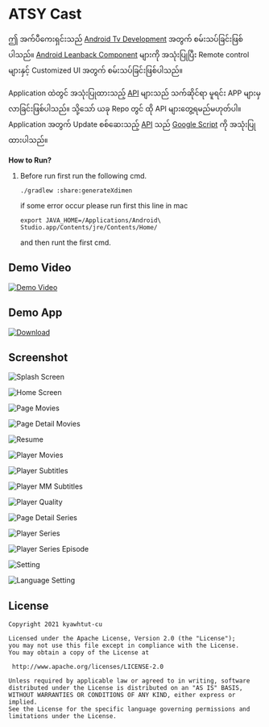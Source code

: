 
# ATSY Cast

ဤ အက်ပီကေးရှင်းသည် [Android Tv Development](https://developer.android.com/jetpack/androidx/releases/leanback) အတွက် စမ်းသပ်ခြင်းဖြစ်ပါသည်။ [Android Leanback Component](https://developer.android.com/reference/androidx/leanback/app/package-summary) များကို အသုံးပြုပြီး Remote control များနှင့် Customized UI အတွက် စမ်းသပ်ခြင်းဖြစ်ပါသည်။

Application ထဲတွင် အသုံးပြုထားသည့် [API](https://en.wikipedia.org/wiki/API) များသည် သက်ဆိုင်ရာ မူရင်း APP များမှ လာခြင်းဖြစ်ပါသည်။ သို့သော် ယခု Repo တွင် ထို API များတွေ့ရမည်မဟုတ်ပါ။ Application အတွက် Update စစ်ဆေးသည့် [API](https://en.wikipedia.org/wiki/API) သည် [Google Script](https://www.google.com/script/start/) ကို အသုံးပြုထားပါသည်။

**How to Run?**
1. Before run first run the following cmd.
   ```
   ./gradlew :share:generateXdimen
   ```
   if some error occur please run first this line in mac
   ```
   export JAVA_HOME=/Applications/Android\ Studio.app/Contents/jre/Contents/Home/
   ```
   and then runt the first cmd.


Demo Video
----------
  [![Demo Video](https://img.youtube.com/vi/qYcI3iJGmFs/0.jpg)](https://www.youtube.com/watch?v=qYcI3iJGmFs)
    
Demo App
--------
  [![Download](screenshot/download.svg?sanitize=true)](http://kyawhtut-cu.github.io/atsy-cast/)

Screenshot
----------
  ![Splash Screen](screenshot/splash.png)

  ![Home Screen](screenshot/home.png)

  ![Page Movies](screenshot/page-movies.png)

  ![Page Detail Movies](screenshot/page-detail-movies.png)

  ![Resume](screenshot/page-resume.png)

  ![Player Movies](screenshot/player-1.png)

  ![Player Subtitles](screenshot/player-2.png)

  ![Player MM Subtitles](screenshot/player-3.png)

  ![Player Quality](screenshot/player-4.png)

  ![Page Detail Series](screenshot/page-detail-series.png)

  ![Player Series](screenshot/player-series.png)

  ![Player Series Episode](screenshot/player-series-episode.png)

  ![Setting](screenshot/setting.png)

  ![Language Setting](screenshot/setting-language.png)

License
--------

    Copyright 2021 kyawhtut-cu
    
    Licensed under the Apache License, Version 2.0 (the "License");
    you may not use this file except in compliance with the License.
    You may obtain a copy of the License at
    
     http://www.apache.org/licenses/LICENSE-2.0
    
    Unless required by applicable law or agreed to in writing, software
    distributed under the License is distributed on an "AS IS" BASIS,
    WITHOUT WARRANTIES OR CONDITIONS OF ANY KIND, either express or implied.
    See the License for the specific language governing permissions and
    limitations under the License.
